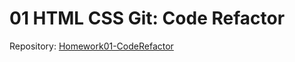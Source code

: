 # 01 HTML CSS Git: Code Refactor
Repository: [Homework01-CodeRefactor](https://github.com/kjwallac/Homework01-CodeRefactor)

